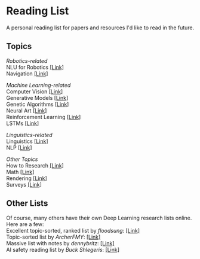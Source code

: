 # Reading List
A personal reading list for papers and resources I'd like to read in the future.

## Topics
*Robotics-related*   
NLU for Robotics [[Link]](https://github.com/Benned-H/Reading_List/blob/master/Topics/RoboNLP.md)   
Navigation [[Link]](https://github.com/Benned-H/Reading_List/blob/master/Topics/Navigation.md)

*Machine Learning-related*  
Computer Vision [[Link]](https://github.com/Benned-H/Reading_List/blob/master/Topics/Computer%20Vision.md)  
Generative Models [[Link]](https://github.com/Benned-H/Reading_List/blob/master/Topics/Generative%20Models.md)  
Genetic Algorithms [[Link]](https://github.com/Benned-H/Reading_List/blob/master/Topics/Genetic%20Algorithms.md)  
Neural Art [[Link]](https://github.com/Benned-H/Reading_List/blob/master/Topics/Neural%20Art.md)  
Reinforcement Learning [[Link]](https://github.com/Benned-H/Reading_List/blob/master/Topics/Reinforcement%20Learning.md)  
LSTMs [[Link]](https://github.com/Benned-H/Reading_List/blob/master/Topics/LSTMs.md)  

*Linguistics-related*  
Linguistics [[Link]](https://github.com/Benned-H/Reading_List/blob/master/Topics/Linguistics.md)  
NLP [[Link]](https://github.com/Benned-H/Reading_List/blob/master/Topics/NLP.md)    

*Other Topics*  
How to Research [[Link]](https://github.com/Benned-H/Reading_List/blob/master/Topics/Research.md)   
Math [[Link]](https://github.com/Benned-H/Reading_List/blob/master/Topics/Mathematics.md)  
Rendering [[Link]](https://github.com/Benned-H/Reading_List/blob/master/Topics/Rendering.md)  
Surveys [[Link]](https://github.com/Benned-H/Reading_List/blob/master/Topics/Surveys.md)

## Other Lists  
Of course, many others have their own Deep Learning research lists online. Here are a few:  
Excellent topic-sorted, ranked list by *floodsung*: [[Link]](https://github.com/floodsung/Deep-Learning-Papers-Reading-Roadmap)  
Topic-sorted list by *ArcherFMY*: [[Link]](https://github.com/ArcherFMY/Paper_Reading_List)  
Massive list with notes by *dennybritz*: [[Link]](https://github.com/dennybritz/deeplearning-papernotes)  
AI safety reading list by *Buck Shlegeris*: [[Link]](http://shlegeris.com/ai-safety-reading-list)

